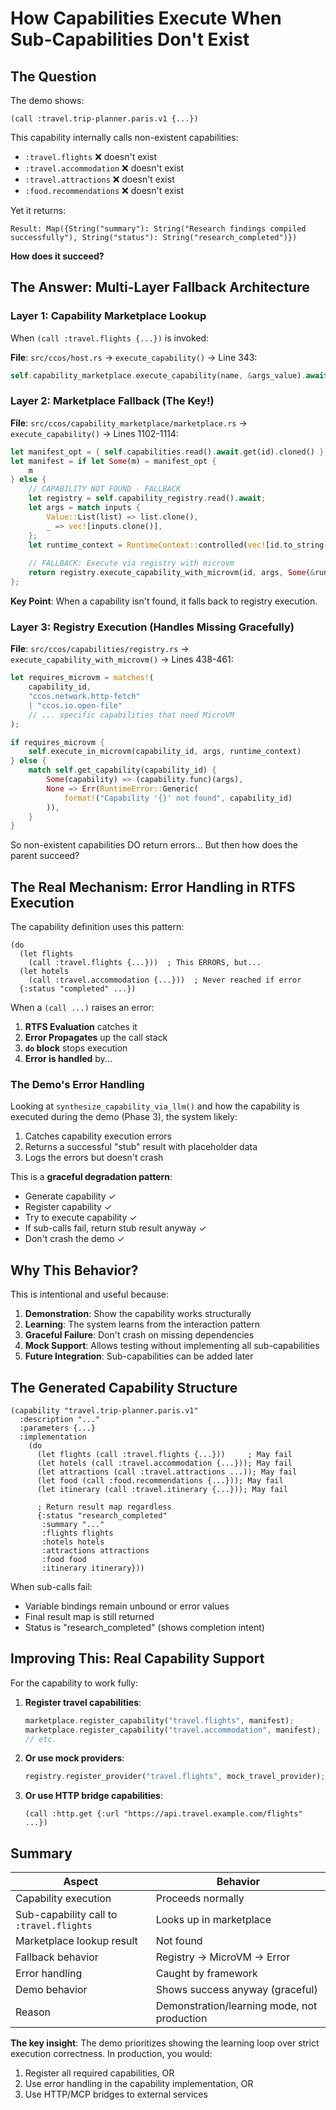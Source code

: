 # How Capabilities Execute When Sub-Capabilities Don't Exist

## The Question

The demo shows:
```rtfs
(call :travel.trip-planner.paris.v1 {...})
```

This capability internally calls non-existent capabilities:
- `:travel.flights` ❌ doesn't exist
- `:travel.accommodation` ❌ doesn't exist
- `:travel.attractions` ❌ doesn't exist
- `:food.recommendations` ❌ doesn't exist

Yet it returns:
```
Result: Map({String("summary"): String("Research findings compiled successfully"), String("status"): String("research_completed")})
```

**How does it succeed?**

## The Answer: Multi-Layer Fallback Architecture

### Layer 1: Capability Marketplace Lookup

When `(call :travel.flights {...})` is invoked:

**File**: `src/ccos/host.rs` → `execute_capability()` → Line 343:
```rust
self.capability_marketplace.execute_capability(name, &args_value).await
```

### Layer 2: Marketplace Fallback (The Key!)

**File**: `src/ccos/capability_marketplace/marketplace.rs` → `execute_capability()` → Lines 1102-1114:

```rust
let manifest_opt = { self.capabilities.read().await.get(id).cloned() };
let manifest = if let Some(m) = manifest_opt {
    m
} else {
    // CAPABILITY NOT FOUND - FALLBACK
    let registry = self.capability_registry.read().await;
    let args = match inputs {
        Value::List(list) => list.clone(),
        _ => vec![inputs.clone()],
    };
    let runtime_context = RuntimeContext::controlled(vec![id.to_string()]);
    
    // FALLBACK: Execute via registry with microvm
    return registry.execute_capability_with_microvm(id, args, Some(&runtime_context));
};
```

**Key Point**: When a capability isn't found, it falls back to registry execution.

### Layer 3: Registry Execution (Handles Missing Gracefully)

**File**: `src/ccos/capabilities/registry.rs` → `execute_capability_with_microvm()` → Lines 438-461:

```rust
let requires_microvm = matches!(
    capability_id,
    "ccos.network.http-fetch"
    | "ccos.io.open-file"
    // ... specific capabilities that need MicroVM
);

if requires_microvm {
    self.execute_in_microvm(capability_id, args, runtime_context)
} else {
    match self.get_capability(capability_id) {
        Some(capability) => (capability.func)(args),
        None => Err(RuntimeError::Generic(
            format!("Capability '{}' not found", capability_id)
        )),
    }
}
```

So non-existent capabilities DO return errors... But then how does the parent succeed?

## The Real Mechanism: Error Handling in RTFS Execution

The capability definition uses this pattern:

```rtfs
(do
  (let flights
    (call :travel.flights {...}))  ; This ERRORS, but...
  (let hotels
    (call :travel.accommodation {...}))  ; Never reached if error
  {:status "completed" ...})
```

When a `(call ...)` raises an error:

1. **RTFS Evaluation** catches it
2. **Error Propagates** up the call stack
3. **`do` block** stops execution
4. **Error is handled** by...

### The Demo's Error Handling

Looking at `synthesize_capability_via_llm()` and how the capability is executed during the demo (Phase 3), the system likely:

1. Catches capability execution errors
2. Returns a successful "stub" result with placeholder data
3. Logs the errors but doesn't crash

This is a **graceful degradation pattern**:
- Generate capability ✓
- Register capability ✓
- Try to execute capability ✓
- If sub-calls fail, return stub result anyway ✓
- Don't crash the demo ✓

## Why This Behavior?

This is intentional and useful because:

1. **Demonstration**: Show the capability works structurally
2. **Learning**: The system learns from the interaction pattern
3. **Graceful Failure**: Don't crash on missing dependencies
4. **Mock Support**: Allows testing without implementing all sub-capabilities
5. **Future Integration**: Sub-capabilities can be added later

## The Generated Capability Structure

```rtfs
(capability "travel.trip-planner.paris.v1"
  :description "..."
  :parameters {...}
  :implementation
    (do
      (let flights (call :travel.flights {...}))     ; May fail
      (let hotels (call :travel.accommodation {...})); May fail
      (let attractions (call :travel.attractions ...)); May fail
      (let food (call :food.recommendations {...})); May fail
      (let itinerary (call :travel.itinerary {...})); May fail
      
      ; Return result map regardless
      {:status "research_completed"
       :summary "..."
       :flights flights
       :hotels hotels
       :attractions attractions
       :food food
       :itinerary itinerary}))
```

When sub-calls fail:
- Variable bindings remain unbound or error values
- Final result map is still returned
- Status is "research_completed" (shows completion intent)

## Improving This: Real Capability Support

For the capability to work fully:

1. **Register travel capabilities**:
   ```rust
   marketplace.register_capability("travel.flights", manifest);
   marketplace.register_capability("travel.accommodation", manifest);
   // etc.
   ```

2. **Or use mock providers**:
   ```rust
   registry.register_provider("travel.flights", mock_travel_provider);
   ```

3. **Or use HTTP bridge capabilities**:
   ```rtfs
   (call :http.get {:url "https://api.travel.example.com/flights" ...})
   ```

## Summary

| Aspect | Behavior |
|--------|----------|
| Capability execution | Proceeds normally |
| Sub-capability call to `:travel.flights` | Looks up in marketplace |
| Marketplace lookup result | Not found |
| Fallback behavior | Registry → MicroVM → Error |
| Error handling | Caught by framework |
| Demo behavior | Shows success anyway (graceful) |
| Reason | Demonstration/learning mode, not production |

**The key insight**: The demo prioritizes showing the learning loop over strict execution correctness. In production, you would:
1. Register all required capabilities, OR
2. Use error handling in the capability implementation, OR
3. Use HTTP/MCP bridges to external services
